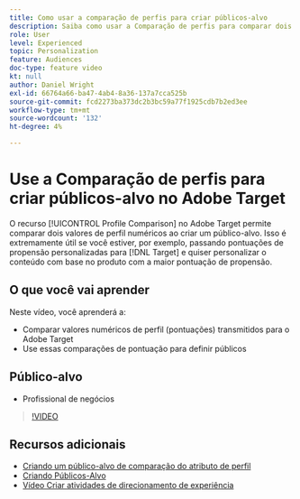 ```yaml
---
title: Como usar a comparação de perfis para criar públicos-alvo
description: Saiba como usar a Comparação de perfis para comparar dois valores de perfil numéricos ao criar um público-alvo.
role: User
level: Experienced
topic: Personalization
feature: Audiences
doc-type: feature video
kt: null
author: Daniel Wright
exl-id: 66764a66-ba47-4ab4-8a36-137a7cca525b
source-git-commit: fcd2273ba373dc2b3bc59a77f1925cdb7b2ed3ee
workflow-type: tm+mt
source-wordcount: '132'
ht-degree: 4%

---
```


# Use a Comparação de perfis para criar públicos-alvo no Adobe Target

O recurso [!UICONTROL Profile Comparison] no Adobe Target permite comparar dois valores de perfil numéricos ao criar um público-alvo. Isso é extremamente útil se você estiver, por exemplo, passando pontuações de propensão personalizadas para [!DNL Target] e quiser personalizar o conteúdo com base no produto com a maior pontuação de propensão.

## O que você vai aprender

Neste vídeo, você aprenderá a:

* Comparar valores numéricos de perfil (pontuações) transmitidos para o Adobe Target
* Use essas comparações de pontuação para definir públicos

## Público-alvo

* Profissional de negócios

>[!VIDEO](https://video.tv.adobe.com/v/30849/?quality=12&captions=por_br)

## Recursos adicionais

* [Criando um público-alvo de comparação do atributo de perfil](https://experienceleague.adobe.com/docs/target/using/audiences/create-audiences/creating-a-profile-attribute-comparison-audience.html?lang=pt-BR)
* [Criando Públicos-Alvo](https://experienceleague.adobe.com/docs/target/using/audiences/create-audiences/create-audience.html?lang=pt-BR)
* [Vídeo Criar atividades de direcionamento de experiência](../activities/create-experience-targeting-activities.md)
